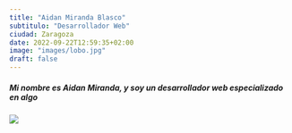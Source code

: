 ```yaml
---
title: "Aidan Miranda Blasco"
subtitulo: "Desarrollador Web"
ciudad: Zaragoza
date: 2022-09-22T12:59:35+02:00
image: "images/lobo.jpg"
draft: false
---
```


##### Mi nombre es Aidan Miranda, y soy un desarrollador web especializado en algo

![](https://img.freepik.com/vector-gratis/desarrollo-web-ingenieria-programadores-sitio-web-codificacion-pantallas-interfaz-realidad-aumentada-desarrollador-ingeniero-proyectos-software-programacion-o-diseno-aplicaciones-ilustracion-dibujos-animados_107791-3863.jpg?w=2000)